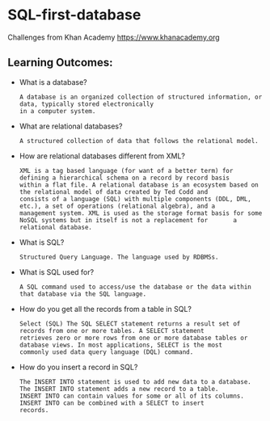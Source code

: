 # SQL-first-database
Challenges from Khan Academy https://www.khanacademy.org

## Learning Outcomes:
- What is a database?

      A database is an organized collection of structured information, or data, typically stored electronically 
      in a computer system.
- What are relational databases?

      A structured collection of data that follows the relational model.
- How are relational databases different from XML?

      XML is a tag based language (for want of a better term) for defining a hierarchical schema on a record by record basis         within a flat file. A relational database is an ecosystem based on the relational model of data created by Ted Codd and         consists of a language (SQL) with multiple components (DDL, DML, etc.), a set of operations (relational algebra), and a         management system. XML is used as the storage format basis for some NoSQL systems but in itself is not a replacement for       a relational database.

- What is SQL?

      Structured Query Language. The language used by RDBMSs.
- What is SQL used for?

      A SQL command used to access/use the database or the data within that database via the SQL language.
- How do you get all the records from a table in SQL?
      
      Select (SQL) The SQL SELECT statement returns a result set of records from one or more tables. A SELECT statement               retrieves zero or more rows from one or more database tables or database views. In most applications, SELECT is the most       commonly used data query language (DQL) command.
- How do you insert a record in SQL?
 
      The INSERT INTO statement is used to add new data to a database. The INSERT INTO statement adds a new record to a table.       INSERT INTO can contain values for some or all of its columns. INSERT INTO can be combined with a SELECT to insert              records.
